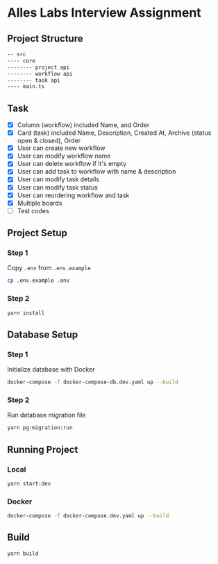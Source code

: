 # Alles Labs Interview Assignment

## Project Structure

```sh
-- src
---- core
-------- project api
-------- workflow api
-------- task api
---- main.ts
```

## Task

- [x] Column (workflow) included Name, and Order
- [x] Card (task) included Name, Description, Created At, Archive (status open & closed), Order
- [x] User can create new workflow
- [x] User can modify workflow name
- [x] User can delete workflow if it's empty
- [x] User can add task to workflow with name & description
- [x] User can modify task details
- [x] User can modify task status
- [x] User can reordering workflow and task
- [x] Multiple boards
- [ ] Test codes

## Project Setup

### Step 1

Copy `.env` from `.env.example`

```sh
cp .env.example .env
```

### Step 2

```sh
yarn install
```

## Database Setup

### Step 1

Initialize database with Docker

```sh
docker-compose -f docker-compose-db.dev.yaml up --build
```

### Step 2

Run database migration file

```sh
yarn pg:migration:run
```

## Running Project

### Local

```sh
yarn start:dev
```

### Docker

```sh
docker-compose -f docker-compose.dev.yaml up --build
```

## Build

```sh
yarn build
```
